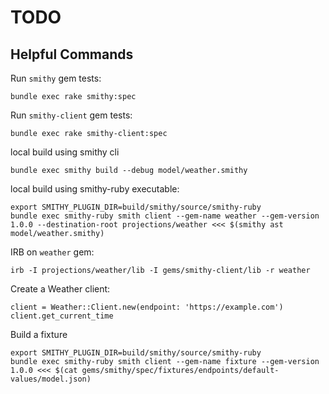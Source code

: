 # TODO

## Helpful Commands

Run `smithy` gem tests:
```
bundle exec rake smithy:spec
```

Run `smithy-client` gem tests:
```
bundle exec rake smithy-client:spec
```

local build using smithy cli
```
bundle exec smithy build --debug model/weather.smithy
```

local build using smithy-ruby executable:
```
export SMITHY_PLUGIN_DIR=build/smithy/source/smithy-ruby
bundle exec smithy-ruby smith client --gem-name weather --gem-version 1.0.0 --destination-root projections/weather <<< $(smithy ast model/weather.smithy)

```

IRB on `weather` gem:
```
irb -I projections/weather/lib -I gems/smithy-client/lib -r weather
```

Create a Weather client:
```
client = Weather::Client.new(endpoint: 'https://example.com')
client.get_current_time
```

Build a fixture
```
export SMITHY_PLUGIN_DIR=build/smithy/source/smithy-ruby
bundle exec smithy-ruby smith client --gem-name fixture --gem-version 1.0.0 <<< $(cat gems/smithy/spec/fixtures/endpoints/default-values/model.json)

```
